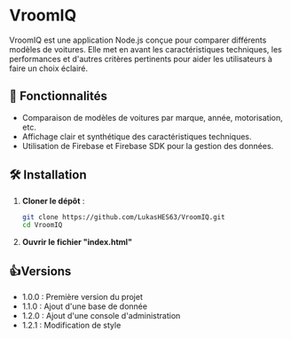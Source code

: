 # VroomIQ

VroomIQ est une application Node.js conçue pour comparer différents modèles de voitures. Elle met en avant les caractéristiques techniques, les performances et d'autres critères pertinents pour aider les utilisateurs à faire un choix éclairé.

## 🚀 Fonctionnalités
- Comparaison de modèles de voitures par marque, année, motorisation, etc.
- Affichage clair et synthétique des caractéristiques techniques.
- Utilisation de Firebase et Firebase SDK pour la gestion des données.

## 🛠️ Installation

1. **Cloner le dépôt** :
   ```bash
   git clone https://github.com/LukasHES63/VroomIQ.git
   cd VroomIQ
2. **Ouvrir le fichier "index.html"**
 
## 👍Versions

- 1.0.0 : Première version du projet
- 1.1.0 : Ajout d'une base de donnée
- 1.2.0 : Ajout d'une console d'administration
- 1.2.1 : Modification de style
